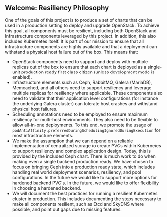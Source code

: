 ## Welcome: Resiliency Philosophy

One of the goals of this project is to produce a set of charts that can be used in a production setting to deploy and upgrade OpenStack.  To achieve this goal, all components must be resilient, including both OpenStack and Infrastructure components leveraged by this project.  In addition, this also includes Kubernetes itself.  It is part of our mission to ensure that all infrastructure components are highly available and that a deployment can withstand a physical host failure out of the box. This means that:

- OpenStack components need to support and deploy with multiple replicas out of the box to ensure that each chart is deployed as a single-unit production ready first class citizen (unless development mode is enabled).
- Infrastructure elements such as Ceph, RabbitMQ, Galera (MariaDB), Memcached, and all others need to support resiliency and leverage multiple replicas for resiliency where applicable.  These components also need to validate that their application level configurations (for instance the underlying Galera cluster) can tolerate host crashes and withstand physical host failures.
- Scheduling annotations need to be employed to ensure maximum resiliency for multi-host environments.  They also need to be flexible to allow all-in-one deployments.  To this end, we promote the usage of `podAntiAffinity.preferredDuringSchedulingIgnoredDuringExecution` for most infrastructure elements.
- We make the assumption that we can depend on a reliable implementation of centralized storage to create PVCs within Kubernetes to support resiliency and complex application design.  Today, this is provided by the included Ceph chart. There is much work to do when making even a single backend production ready. We have chosen to focus on bringing Ceph into a production ready state, which includes handling real world deployment scenarios, resiliency, and pool configurations. In the future we would like to support more options for hardened backend PVC's. In the future, we would like to offer flexibility in choosing a hardened backend.
- We will document the best practices for running a resilient Kubernetes cluster in production.  This includes documenting the steps necessary to make all components resilient, such as Etcd and SkyDNS where possible, and point out gaps due to missing features.
